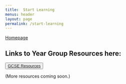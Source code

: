 ```yaml
---
title:  Start Learning
menus: header
layout: page
permalink: /start-learning
---
```

[Homepage](/)

## Links to Year Group Resources here:

<button class="btn btn-dark btn-lg">[GCSE Resources](/gcse-resources)</button>

(More resources coming soon.)
